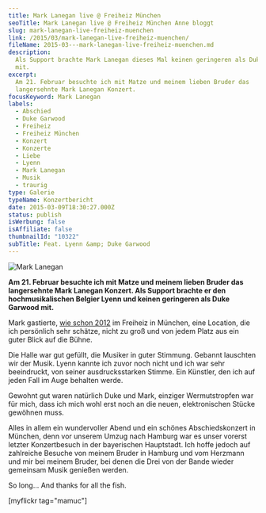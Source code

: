 ```yaml
---
title: Mark Lanegan live @ Freiheiz München
seoTitle: Mark Lanegan live @ Freiheiz München Anne bloggt
slug: mark-lanegan-live-freiheiz-muenchen
link: /2015/03/mark-lanegan-live-freiheiz-muenchen/
fileName: 2015-03---mark-lanegan-live-freiheiz-muenchen.md
description:
  Als Support brachte Mark Lanegan dieses Mal keinen geringeren als Duke Garwood
  mit.
excerpt:
  Am 21. Februar besuchte ich mit Matze und meinem lieben Bruder das
  langersehnte Mark Lanegan Konzert.
focusKeyword: Mark Lanegan
labels:
  - Abschied
  - Duke Garwood
  - Freiheiz
  - Freiheiz München
  - Konzert
  - Konzerte
  - Liebe
  - Lyenn
  - Mark Lanegan
  - Musik
  - traurig
type: Galerie
typeName: Konzertbericht
date: 2015-03-09T18:30:27.000Z
status: publish
isWerbung: false
isAffiliate: false
thumbnailId: "10322"
subTitle: Feat. Lyenn &amp; Duke Garwood
---
```


![Mark Lanegan](http://cardamonchai.com/wp-content/uploads/2015/03/16454954390_fab402aea4_z.jpg " [](https://www.flickr.com/photos/99929697@N07/sets)  Mark Lanegan")

<strong>Am 21. Februar besuchte ich mit Matze und meinem lieben Bruder das
langersehnte Mark Lanegan Konzert. Als Support brachte er den hochmusikalischen
Belgier Lyenn und keinen geringeren als Duke Garwood mit.</strong>

Mark gastierte,
[wie schon 2012](http://cardamonchai.aithir.de/2012/08/mark-lenegan-live-freiheiz-munchen/)
im Freiheiz in München, eine Location, die ich persönlich sehr schätze, nicht zu
groß und von jedem Platz aus ein guter Blick auf die Bühne.

Die Halle war gut gefüllt, die Musiker in guter Stimmung. Gebannt lauschten wir
der Musik. Lyenn kannte ich zuvor noch nicht und ich war sehr beeindruckt, von
seiner ausdrucksstarken Stimme. Ein Künstler, den ich auf jeden Fall im Auge
behalten werde.

Gewohnt gut waren natürlich Duke und Mark, einziger Wermutstropfen war für mich,
dass ich mich wohl erst noch an die neuen, elektronischen Stücke gewöhnen muss.

Alles in allem ein wundervoller Abend und ein schönes Abschiedskonzert in
München, denn vor unserem Umzug nach Hamburg war es unser vorerst letzter
Konzertbesuch in der bayerischen Hauptstadt. Ich hoffe jedoch auf zahlreiche
Besuche von meinem Bruder in Hamburg und vom Herzmann und mir bei meinem Bruder,
bei denen die Drei von der Bande wieder gemeinsam Musik genießen werden.

So long... And thanks for all the fish.

[myflickr tag="mamuc"]
